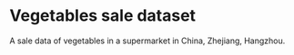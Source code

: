 # Vegetables sale dataset

A sale data of vegetables in a supermarket in China, Zhejiang, Hangzhou.

